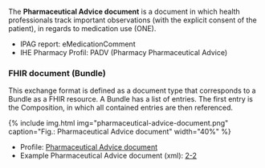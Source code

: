 The **Pharmaceutical Advice document** is a document in which health professionals track important observations (with the explicit consent of the patient), in regards to medication use (ONE).

* IPAG report: eMedicationComment
* IHE Pharmacy Profil: PADV (Pharmacy Pharmaceutical Advice)


### FHIR document (Bundle)
This exchange format is defined as a document type that corresponds to a Bundle as a FHIR resource. A Bundle has a list of entries. The first entry is the Composition, in which all contained entries are then referenced.

{% include img.html img="pharmaceutical-advice-document.png" caption="Fig.: Pharmaceutical Advice document" width="40%" %}

* Profile: [Pharmaceutical Advice document](StructureDefinition-ch-emed-document-pharmaceuticaladvice.html)
* Example Pharmaceutical Advice document (xml): [2-2](Bundle-2-2-PharmaceuticalAdvice.xml.html)